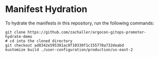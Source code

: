 # Manifest Hydration

To hydrate the manifests in this repository, run the following commands:

```shell
git clone https://github.com/zachaller/argocon-gitops-promoter-hydrate-demo
# cd into the cloned directory
git checkout ad8342e595381ac8f10330f1c155778a732deabd
kustomize build ./user-configuration/production/us-east-2
```

